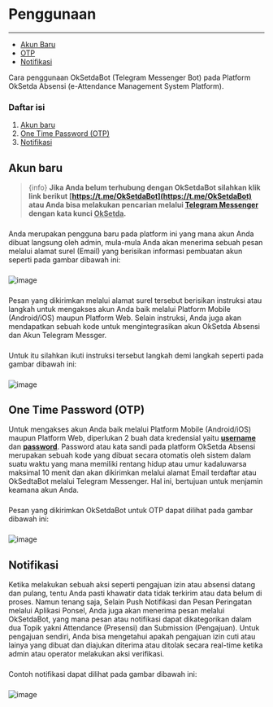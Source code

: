 # Penggunaan

---

- [Akun Baru](#section-1)
- [OTP](#section-2)
- [Notifikasi](#section-3)


Cara penggunaan OkSetdaBot (Telegram Messenger Bot) pada Platform OkSetda Absensi (e-Attendance Management System Platform). 

### Daftar isi
1. [Akun baru](#section-1)
2. [One Time Password (OTP)](#section-2)
3. [Notifikasi](#section-3)

<a name="section-1"></a>
## Akun baru

> {info} **Jika Anda belum terhubung dengan OkSetdaBot silahkan klik link berikut
<u>[https://t.me/OkSetdaBot](https://t.me/OkSetdaBot)</u> atau Anda bisa melakukan pencarian melalui
<u>[Telegram Messenger](https://play.google.com/store/apps/details?id=org.telegram.messenger&hl=in&gl=US)</u>
dengan kata kunci <u>OkSetda</u>.**

###
Anda merupakan pengguna baru pada platform ini yang mana akun Anda dibuat langsung oleh admin,
mula-mula Anda akan menerima sebuah pesan melalui alamat surel (Email) yang berisikan 
informasi pembuatan akun seperti pada gambar dibawah ini:
###
![image](https://raw.githubusercontent.com/Biro-Adpim/oksteda-absensi-distributions/main/assets/email/new-account.png)
###
Pesan yang dikirimkan melalui alamat surel tersebut berisikan instruksi atau langkah untuk mengakses akun Anda
baik melalui Platform Mobile (Android/iOS) maupun Platform Web. Selain instruksi, Anda juga akan mendapatkan
sebuah kode untuk mengintegrasikan akun OkSetda Absensi dan Akun Telegram Messger. 
### 
Untuk itu silahkan ikuti instruksi tersebut langkah demi langkah seperti pada gambar dibawah ini:
###
![image](https://raw.githubusercontent.com/Biro-Adpim/oksteda-absensi-distributions/main/assets/telegram/connect.png)
###

<a name="section-2"></a>
## One Time Password (OTP)

Untuk mengakses akun Anda baik melalui Platform Mobile (Android/iOS) maupun Platform Web,
diperlukan 2 buah data kredensial yaitu <u>**username**</u> dan <u>**password**</u>.
Password atau kata sandi pada platform OkSetda Absensi merupakan sebuah kode yang dibuat
secara otomatis oleh sistem dalam suatu waktu yang mana memiliki rentang hidup atau umur 
kadaluwarsa maksimal 10 menit dan akan dikirimkan melalui alamat Email terdaftar atau 
OkSedtaBot melalui Telegram Messenger. Hal ini, bertujuan untuk menjamin keamana akun Anda.
###
Pesan yang dikirimkan OkSetdaBot untuk OTP dapat dilihat pada gambar dibawah ini:
###
![image](https://raw.githubusercontent.com/Biro-Adpim/oksteda-absensi-distributions/main/assets/telegram/otp.png)
###

<a name="section-3"></a>
## Notifikasi

Ketika melakukan sebuah aksi seperti pengajuan izin atau absensi datang dan pulang, 
tentu Anda pasti khawatir data tidak terkirim atau data belum di proses. Namun tenang saja, 
Selain Push Notifikasi dan Pesan Peringatan melalui Aplikasi Ponsel, Anda juga akan 
menerima pesan melalui OkSetdaBot, yang mana pesan atau notifikasi dapat dikategorikan 
dalam dua Topik yakni Attendance (Presensi) dan Submission (Pengajuan). Untuk pengajuan
sendiri, Anda bisa mengetahui apakah pengajuan izin cuti atau lainya yang dibuat dan diajukan
diterima atau ditolak secara real-time ketika admin atau operator melakukan aksi verifikasi.
###
Contoh notifikasi dapat dilihat pada gambar dibawah ini:
###
![image](https://raw.githubusercontent.com/Biro-Adpim/oksteda-absensi-distributions/main/assets/telegram/notify.png)
